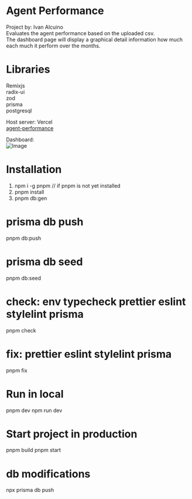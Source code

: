 # Agent Performance
Project by: Ivan Alcuino<br/>
Evaluates the agent performance based on the uploaded csv.<br/>
The dashboard page will display a graphical detail information how much each much it perform over the months.<br/>

# Libraries
Remixjs<br/>
radix-ui<br/>
zod<br/>
prisma<br/>
postgresql<br/>

Host server: Vercel<br/>
[agent-performance](https://agent-performance.vercel.app/)<br/>

Dashboard:<br/>
![Image](https://github.com/user-attachments/assets/e9545aef-4d18-470d-b819-b531d4dca7da)

# Installation
1. npm i -g pnpm // if pnpm is not yet installed
2. pnpm install
3. pnpm db:gen

# prisma db push
pnpm db:push

# prisma db seed
pnpm db:seed

# check: env typecheck prettier eslint stylelint prisma
pnpm check

# fix: prettier eslint stylelint prisma
pnpm fix

# Run in local
pnpm dev
npm run dev

# Start project in production
pnpm build
pnpm start

# db modifications
npx prisma db push
